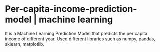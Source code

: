 # Per-capita-income-prediction-model | machine learning
It is a Machine Learning Prediction Model that predicts the per capita income of different year.
Used different libraries such as numpy, pandas, sklearn, matplotlib. 


